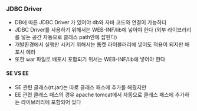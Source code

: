 ### JDBC Driver
* DB에 따른 JDBC Driver 가 있어야 db와 자바 코드와 연결이 가능하다
* JDBC Driver를 사용하기 위해서는 WEB-INF/lib에 넣어야 한다 (외부 라이브러리를 넣는 공간 자동으로 클래스 path안에 잡힌다)
* 개발환경에서 실행만 시키기 위해서는 톰켓 라이블러리에 넣어도 적용이 되지만 배포시 에러
* 또한 war 파일로 배포시 포함되기 위서는 WEB-INF/lib에 넣어야 한다
#### SE VS EE
* SE 관련 클래스(rt.jar)는 따로 클래스 패스에 추가를 해줬지만
* EE 관련 클래스 패스의 경우 apache tomcat에서 자동으로 클래스 패스에 추가하는 라이브러리에 포함되어 있다
